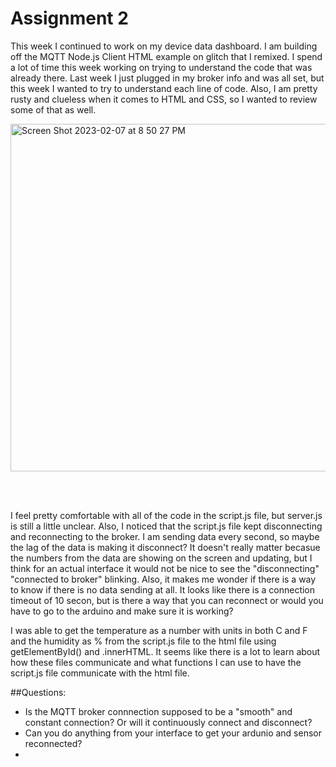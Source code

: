 # Assignment 2

This week I continued to work on my device data dashboard. I am building off the MQTT Node.js Client HTML example on glitch that I remixed. I spend a lot of time this week working on trying to understand the code that was already there. Last week I just plugged in my broker info and was all set, but this week I wanted to try to understand each line of code. Also, I am pretty rusty and clueless when it comes to HTML and CSS, so I wanted to review some of that as well. 


<img width="556" alt="Screen Shot 2023-02-07 at 8 50 27 PM" src="https://user-images.githubusercontent.com/76453899/217408116-e0709218-0209-4340-a592-35aa8a8f9191.png">

<br/><br/>

I feel pretty comfortable with all of the code in the script.js file, but server.js is still a little unclear. Also, I noticed that the script.js file kept disconnecting and reconnecting to the broker. I am sending data every second, so maybe the lag of the data is making it disconnect? It doesn't really matter becasue the numbers from the data are showing on the screen and updating, but I think for an actual interface it would not be nice to see the "disconnecting" "connected to broker" blinking. Also, it makes me wonder if there is a way to know if there is no data sending at all. It looks like there is a connection timeout of 10 secon, but is there a way that you can reconnect or would you have to go to the arduino and make sure it is working?

I was able to get the temperature as a number with units in both C and F and the humidity as % from the script.js file to the html file using getElementById() and .innerHTML. It seems like there is a lot to learn about how these files communicate and what functions I can use to have the script.js file communicate with the html file.

##Questions:
- Is the MQTT broker connnection supposed to be a "smooth" and constant connection? Or will it continuously connect and disconnect?
- Can you do anything from your interface to get your ardunio and sensor reconnected?
-
